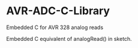 # AVR-ADC-C-Library
Embedded C for AVR 328 analog reads

Embedded C equivalent of analogRead() in sketch.
